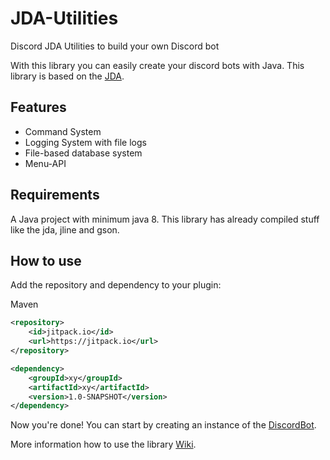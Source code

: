 # JDA-Utilities
Discord JDA Utilities to build your own Discord bot

With this library you can easily create your discord bots with Java. This library is based on the [JDA](https://github.com/DV8FromTheWorld/JDA). 

## Features
- Command System
- Logging System with file logs
- File-based database system
- Menu-API

## Requirements
A Java project with minimum java 8. This library has already compiled stuff like the jda, jline and gson.

## How to use
Add the repository and dependency to your plugin:

Maven
```xml
<repository>
    <id>jitpack.io</id>
    <url>https://jitpack.io</url>
</repository>

<dependency>
    <groupId>xy</groupId>
    <artifactId>xy</artifactId>
    <version>1.0-SNAPSHOT</version>
</dependency>
```

Now you're done! You can start by creating an instance of the 
[DiscordBot](https://xy).

More information how to use the library
[Wiki](https://xy).
